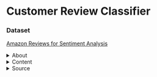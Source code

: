 # Customer Review Classifier

### Dataset
[Amazon Reviews for Sentiment Analysis](https://www.kaggle.com/datasets/bittlingmayer/amazonreviews)

<details>
    <summary>About</summary>
    <p>
This dataset consists of a few million Amazon customer reviews (input text) and star ratings (output labels) for learning how to train fastText for sentiment analysis.

The idea here is a dataset is more than a toy - real business data on a reasonable scale - but can be trained in minutes on a modest laptop.
    </p>
</details>

<details>
    <summary>Content</summary>
    <p>
The fastText supervised learning tutorial requires data in the following format:

`__label__<X> __label__<Y> ... <Text>`

where X and Y are the class names. No quotes, all on one line.

In this case, the classes are `__label__1` and `__label__2`, and there is only one class per row.

`__label__1` corresponds to 1- and 2-star reviews, and `__label__2` corresponds to 4- and 5-star reviews.

(3-star reviews i.e. reviews with neutral sentiment were not included in the original),

Most of the reviews are in English, but there are a few in other languages, like Spanish.
    </p>
</details>

<details>
    <summary>Source</summary>
    <p>
The data was lifted from Xiang Zhang's Google Drive dir, but it was in .csv format, not suitable for fastText.
    </p>
</details>